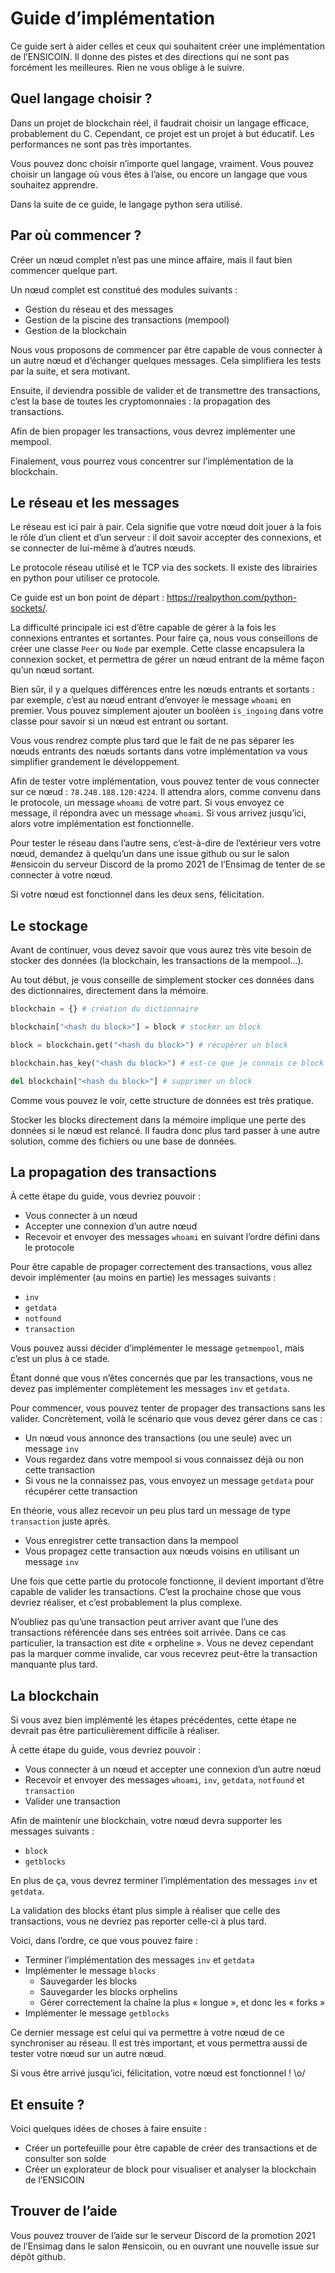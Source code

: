 # Guide d’implémentation

Ce guide sert à aider celles et ceux qui souhaitent créer une implémentation de l’ENSICOIN. Il donne des pistes et des directions qui ne sont pas forcément les meilleures. Rien ne vous oblige à le suivre.

## Quel langage choisir ?

Dans un projet de blockchain réel, il faudrait choisir un langage efficace, probablement du C. Cependant, ce projet est un projet à but éducatif. Les performances ne sont pas très importantes.

Vous pouvez donc choisir n’importe quel langage, vraiment. Vous pouvez choisir un langage où vous êtes à l’aise, ou encore un langage que vous souhaitez apprendre.

Dans la suite de ce guide, le langage python sera utilisé.

## Par où commencer ?

Créer un nœud complet n’est pas une mince affaire, mais il faut bien commencer quelque part.

Un nœud complet est constitué des modules suivants :

- Gestion du réseau et des messages
- Gestion de la piscine des transactions (mempool)
- Gestion de la blockchain

Nous vous proposons de commencer par être capable de vous connecter à un autre nœud et d’échanger quelques messages. Cela simplifiera les tests par la suite, et sera motivant.

Ensuite, il deviendra possible de valider et de transmettre des transactions, c’est la base de toutes les cryptomonnaies : la propagation des transactions.

Afin de bien propager les transactions, vous devrez implémenter une mempool.

Finalement, vous pourrez vous concentrer sur l’implémentation de la blockchain.

## Le réseau et les messages

Le réseau est ici pair à pair. Cela signifie que votre nœud doit jouer à la fois le rôle d’un client et d’un serveur : il doit savoir accepter des connexions, et se connecter de lui-même à d’autres nœuds.

Le protocole réseau utilisé et le TCP via des sockets. Il existe des librairies en python pour utiliser ce protocole.

Ce guide est un bon point de départ : https://realpython.com/python-sockets/.

La difficulté principale ici est d’être capable de gérer à la fois les connexions entrantes et sortantes. Pour faire ça, nous vous conseillons de créer une classe `Peer` ou `Node` par exemple. Cette classe encapsulera la connexion socket, et permettra de gérer un nœud entrant de la même façon qu’un nœud sortant.

Bien sûr, il y a quelques différences entre les nœuds entrants et sortants : par exemple, c’est au nœud entrant d’envoyer le message `whoami` en premier. Vous pouvez simplement ajouter un booléen `is_ingoing` dans votre classe pour savoir si un nœud est entrant ou sortant.

Vous vous rendrez compte plus tard que le fait de ne pas séparer les nœuds entrants des nœuds sortants dans votre implémentation va vous simplifier grandement le développement.

Afin de tester votre implémentation, vous pouvez tenter de vous connecter sur ce nœud : `78.248.188.120:4224`. Il attendra alors, comme convenu dans le protocole, un message `whoami` de votre part. Si vous envoyez ce message, il répondra avec un message `whoami`. Si vous arrivez jusqu’ici, alors votre implémentation est fonctionnelle.

Pour tester le réseau dans l’autre sens, c’est-à-dire de l’extérieur vers votre nœud, demandez à quelqu’un dans une issue github ou sur le salon #ensicoin du serveur Discord de la promo 2021 de l’Ensimag de tenter de se connecter à votre nœud.

Si votre nœud est fonctionnel dans les deux sens, félicitation.

## Le stockage

Avant de continuer, vous devez savoir que vous aurez très vite besoin de stocker des données (la blockchain, les transactions de la mempool…).

Au tout début, je vous conseille de simplement stocker ces données dans des dictionnaires, directement dans la mémoire.

```python
blockchain = {} # création du dictionnaire

blockchain["<hash du block>"] = block # stocker un block

block = blockchain.get("<hash du block>") # récupérer un block

blockchain.has_key("<hash du block>") # est-ce que je connais ce block ?

del blockchain["<hash du block>"] # supprimer un block
```

Comme vous pouvez le voir, cette structure de données est très pratique.

Stocker les blocks directement dans la mémoire implique une perte des données si le nœud est relancé. Il faudra donc plus tard passer à une autre solution, comme des fichiers ou une base de données.

## La propagation des transactions

À cette étape du guide, vous devriez pouvoir :

- Vous connecter à un nœud
- Accepter une connexion d’un autre nœud
- Recevoir et envoyer des messages `whoami` en suivant l’ordre défini dans le protocole

Pour être capable de propager correctement des transactions, vous allez devoir implémenter (au moins en partie) les messages suivants :

- `inv`
- `getdata`
- `notfound`
- `transaction`

Vous pouvez aussi décider d’implémenter le message `getmempool`, mais c’est un plus à ce stade.

Étant donné que vous n’êtes concernés que par les transactions, vous ne devez pas implémenter complètement les messages `inv` et `getdata`.

Pour commencer, vous pouvez tenter de propager des transactions sans les valider. Concrètement, voilà le scénario que vous devez gérer dans ce cas :

- Un nœud vous annonce des transactions (ou une seule) avec un message `inv`
- Vous regardez dans votre mempool si vous connaissez déjà ou non cette transaction
- Si vous ne la connaissez pas, vous envoyez un message `getdata` pour récupérer cette transaction

En théorie, vous allez recevoir un peu plus tard un message de type `transaction` juste après.

- Vous enregistrer cette transaction dans la mempool
- Vous propagez cette transaction aux nœuds voisins en utilisant un message `inv`

Une fois que cette partie du protocole fonctionne, il devient important d’être capable de valider les transactions. C’est la prochaine chose que vous devriez réaliser, et c’est probablement la plus complexe.

N’oubliez pas qu’une transaction peut arriver avant que l’une des transactions référencée dans ses entrées soit arrivée. Dans ce cas particulier, la transaction est dite « orpheline ». Vous ne devez cependant pas la marquer comme invalide, car vous recevrez peut-être la transaction manquante plus tard.

## La blockchain

Si vous avez bien implémenté les étapes précédentes, cette étape ne devrait pas être particulièrement difficile à réaliser.

À cette étape du guide, vous devriez pouvoir :

- Vous connecter à un nœud et accepter une connexion d’un autre nœud
- Recevoir et envoyer des messages `whoami`, `inv`, `getdata`, `notfound` et `transaction`
- Valider une transaction

Afin de maintenir une blockchain, votre nœud devra supporter les messages suivants :

- `block`
- `getblocks`

En plus de ça, vous devrez terminer l’implémentation des messages `inv` et `getdata`.

La validation des blocks étant plus simple à réaliser que celle des transactions, vous ne devriez pas reporter celle-ci à plus tard.

Voici, dans l’ordre, ce que vous pouvez faire :

- Terminer l’implémentation des messages `inv` et `getdata`
- Implémenter le message `blocks`
	- Sauvegarder les blocks
	- Sauvegarder les blocks orphelins
	- Gérer correctement la chaîne la plus « longue », et donc les « forks »
- Implémenter le message `getblocks`

Ce dernier message est celui qui va permettre à votre nœud de ce synchroniser au réseau. Il est très important, et vous permettra aussi de tester votre nœud sur un autre nœud.

Si vous être arrivé jusqu’ici, félicitation, votre nœud est fonctionnel ! \o/

## Et ensuite ?

Voici quelques idées de choses à faire ensuite :

- Créer un portefeuille pour être capable de créer des transactions et de consulter son solde
- Créer un explorateur de block pour visualiser et analyser la blockchain de l’ENSICOIN

## Trouver de l’aide

Vous pouvez trouver de l’aide sur le serveur Discord de la promotion 2021 de l’Ensimag dans le salon #ensicoin, ou en ouvrant une nouvelle issue sur dépôt github.
